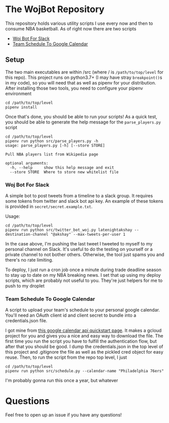 # The WojBot Repository

This repository holds various utility scripts I use every now and then to consume NBA basketball. As of right now there are two scripts

* [Woj Bot For Slack](#woj-bot)
* [Team Schedule To Google Calendar](#team-schedule-to-google-calendar)

## Setup

The two main executables are within /src (where / is `/path/to/top/level` for this repo). 
This project runs on python3.7+ (I may have stray `breakpoint()`s in my code), so you will need that as well as pipenv for your distribution.
After installing those two tools, you need to configure your pipenv environment
```shell script
cd /path/to/top/level
pipenv install
```

Once that's done, you should be able to run your scripts! 
As a quick test, you should be able to generate the help message for the `parse_players.py` script

```shell script
cd /path/to/top/level
pipenv run python src/parse_players.py -h
usage: parse_players.py [-h] [--store STORE]

Pull NBA players list from Wikipedia page

optional arguments:
  -h, --help     show this help message and exit
  --store STORE  Where to store new whitelist file
```

### Woj Bot For Slack

A simple bot to post tweets from a timeline to a slack group. 
It requires some tokens from twitter and slack bot api key. 
An example of these tokens is provided in `secret/secret.example.txt`.

Usage:
```shell script
cd /path/to/top/level
pipenv run python src/twitter_bot_woj.py latenightakshay --destination-channel "@akshay" --max-tweets-per-user 1
```
In the case above, I'm pushing the last tweet I tweeted to myself to my personal channel on Slack. 
It's useful to do the testing on yourself or a private channel to not bother others. 
Otherwise, the tool just spams you and there's no rate limiting.

To deploy, I just run a cron job once a minute during trade deadline season to stay up to date on my NBA breaking news.
I set that up using my deploy scripts, which are probably not useful to you. They're just helpers for me to push to my droplet

### Team Schedule To Google Calendar

A script to upload your team's schedule to your personal google calendar. 
You'll need an OAuth client id and client secret to bundle into a credentials.json file. 

I got mine from [this google calendar api quickstart page](https://developers.google.com/calendar/quickstart/python).
It makes a gcloud project for you and gives you a nice and easy way to download the file. 
The first time you run the script you have to fulfill the authentication flow, but after that you should be good.
I dump the credentials.json in the top level of this project and .gitignore the file as well as the pickled cred object for easy reuse.
Then, to run the script from the repo top level, I just

```shell script
cd /path/to/top/level
pipenv run python src/schedule.py --calendar-name "Philadelphia 76ers"
```

I'm probably gonna run this once a year, but whatever


# Questions

Feel free to open up an issue if you have any questions!
